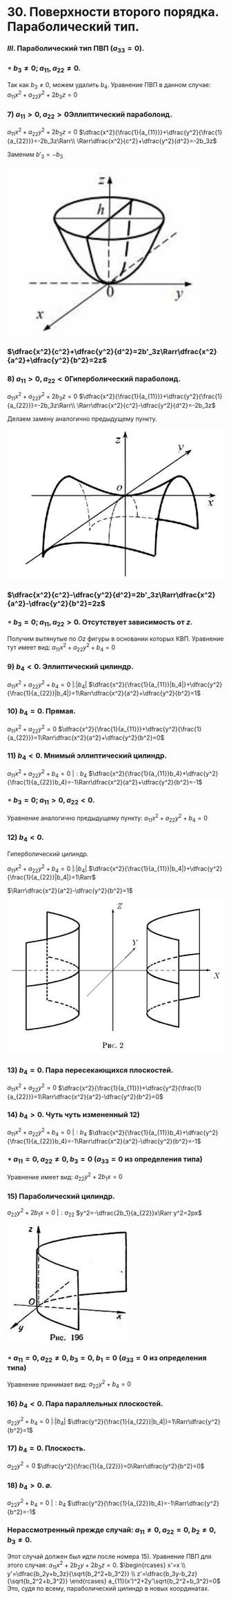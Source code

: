 # 30. Поверхности второго порядка. Параболический тип.

### $III.$ Параболический тип ПВП $(a_{33}=0)$.

### $\circ~$$b_3\ne0;a_{11},a_{22}\ne0$.
Так как $b_3\ne0$, можем удалить $b_4$.
Уравнение ПВП в данном случае:
$a_{11}x^2+a_{22}y^2+2b_3z=0$

### $7)$ $a_{11}>0,a_{22}>0$Эллиптический параболоид.

$a_{11}x^2+a_{22}y^2+2b_3z=0$
$\dfrac{x^2}{\frac{1}{a_{11}}}+\dfrac{y^2}{\frac{1}{a_{22}}}=-2b_3z\Rarr\\
\Rarr\dfrac{x^2}{c^2}+\dfrac{y^2}{d^2}=-2b_3z$

Заменим $b'_3=-b_3$

![Untitled](sem1/notes/topology_exam/30/Untitled.png)

### $\dfrac{x^2}{c^2}+\dfrac{y^2}{d^2}=2b'_3z\Rarr\dfrac{x^2}{a^2}+\dfrac{y^2}{b^2}=2z$

### $8)$ $a_{11}>0,a_{22}<0$Гиперболический параболоид.

$a_{11}x^2+a_{22}y^2+2b_3z=0$
$\dfrac{x^2}{\frac{1}{a_{11}}}+\dfrac{y^2}{\frac{1}{a_{22}}}=-2b_3z\Rarr\\
\Rarr\dfrac{x^2}{c^2}-\dfrac{y^2}{d^2}=-2b_3z$

Делаем замену аналогично предыдущему пункту.

![Untitled](sem1/notes/topology_exam/30/Untitled%201.png)

### $\dfrac{x^2}{c^2}-\dfrac{y^2}{d^2}=2b'_3z\Rarr\dfrac{x^2}{a^2}-\dfrac{y^2}{b^2}=2z$

### $\circ$ $b_3=0;a_{11},a_{22}>0$. Отсутствует зависимость от $z$.
Получим вытянутые по $Oz$ фигуры в основании которых КВП.
Уравнение тут имеет вид: $a_{11}x^2+a_{22}y^2+b_4=0$

### $9)$ $b_4<0$. Эллиптический цилиндр.
$a_{11}x^2+a_{22}y^2+b_4=0~|:|b_4|$
$\dfrac{x^2}{\frac{1}{a_{11}}|b_4|}+\dfrac{y^2}{\frac{1}{a_{22}}|b_4|}=1\Rarr\dfrac{x^2}{a^2}+\dfrac{y^2}{b^2}=1$

### $10)$ $b_4=0.$ Прямая.
$a_{11}x^2+a_{22}y^2=0$
$\dfrac{x^2}{\frac{1}{a_{11}}}+\dfrac{y^2}{\frac{1}{a_{22}}}=1\Rarr\dfrac{x^2}{a^2}+\dfrac{y^2}{b^2}=0$

### $11)$ $b_4<0.$ Мнимый эллиптический цилиндр.
$a_{11}x^2+a_{22}y^2+b_4=0~|:b_4$
$\dfrac{x^2}{\frac{1}{a_{11}}b_4}+\dfrac{y^2}{\frac{1}{a_{22}}b_4}=-1\Rarr\dfrac{x^2}{a^2}+\dfrac{y^2}{b^2}=-1$

### $\circ$ $b_3=0;a_{11}>0,a_{22}<0$. 
Уравнение аналогично предыдущему пункту: $a_{11}x^2+a_{22}y^2+b_4=0$

### $12)$ $b_4<0.$ 
Гиперболический цилиндр.

$a_{11}x^2+a_{22}y^2+b_4=0~|:|b_4|$
$\dfrac{x^2}{\frac{1}{a_{11}}|b_4|}+\dfrac{y^2}{\frac{1}{a_{22}}|b_4|}=1\Rarr$

$\Rarr\dfrac{x^2}{a^2}-\dfrac{y^2}{b^2}=1$

![Untitled](sem1/notes/topology_exam/30/Untitled%202.png)

### $13)$ $b_4=0.$ Пара пересекающихся плоскостей.
$a_{11}x^2+a_{22}y^2=0$
$\dfrac{x^2}{\frac{1}{a_{11}}}+\dfrac{y^2}{\frac{1}{a_{22}}}=1\Rarr\dfrac{x^2}{a^2}-\dfrac{y^2}{b^2}=0$

### $14)$ $b_4>0.$ Чуть чуть измененный $12)$
$a_{11}x^2+a_{22}y^2+b_4=0~|:b_4$
$\dfrac{x^2}{\frac{1}{a_{11}}b_4}+\dfrac{y^2}{\frac{1}{a_{22}}b_4}=-1\Rarr\dfrac{x^2}{a^2}-\dfrac{y^2}{b^2}=-1$

### $\circ~$$a_{11}=0,a_{22}\ne0,b_3=0$ ($a_{33}=0$ из определения типа) 
Уравнение имеет вид: $a_{22}y^2+2b_1x=0$

### $15)$ Параболический цилиндр.
$a_{22}y^2+2b_1x=0~|:a_{22}$
$y^2=-\dfrac{2b_1}{a_{22}}x\Rarr y^2=2px$

![Untitled](sem1/notes/topology_exam/30/Untitled%203.png)

### $\circ$ $a_{11}=0,a_{22}\ne0,b_3=0$, $b_1=0$ ($a_{33}=0$ из определения типа)
Уравнение принимает вид: $a_{22}y^2+b_4=0$

### $16)$ $b_4<0$. Пара параллельных плоскостей.
$a_{22}y^2+b_4=0~|:|b_4|$
$\dfrac{y^2}{\frac{1}{a_{22}}|b_4|}=1\Rarr\dfrac{y^2}{b^2}=1$

### $17)$ $b_4=0$. Плоскость.
$a_{22}y^2=0$
$\dfrac{y^2}{\frac{1}{a_{22}}}=0\Rarr\dfrac{y^2}{b^2}=0$

### $18)$ $b_4>0$. $\varnothing$.
$a_{22}y^2+b_4=0~|:b_4$
$\dfrac{y^2}{\frac{1}{a_{22}}b_4}=-1\Rarr\dfrac{y^2}{b^2}=-1$

### Нерассмотренный прежде случай: $a_{11}\ne0, a_{22}=0, b_2\ne0, b_3\ne0$.
Этот случай должен был идти после номера $15)$.
Уравнение ПВП для этого случая: $a_{11}x^2+2b_2y+2b_3z=0$.
$\begin{rcases}
x'=x
\\
y'=\dfrac{b_2y+b_3z}{\sqrt{b_2^2+b_3^2}}
\\
z'=\dfrac{b_3y-b_2z}{\sqrt{b_2^2+b_3^2}}
\end{rcases}
a_{11}(x')^2+2y'\sqrt{b_2^2+b_3^2}=0$
Это, судя по всему, параболический цилиндр в новых координатах.